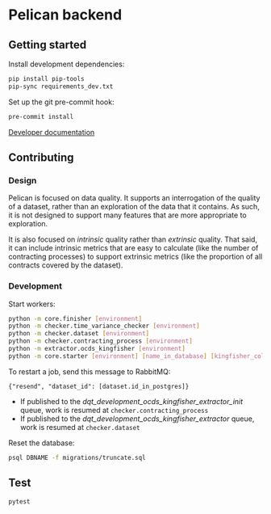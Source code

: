 # Pelican backend

## Getting started

Install development dependencies:

```bash
pip install pip-tools
pip-sync requirements_dev.txt
```

Set up the git pre-commit hook:

```bash
pre-commit install
```

[Developer documentation](https://docs.google.com/document/d/1cfunGPyP-QLHOeQT3olFEHJh0J_aieUJZzxirT7Y8wk/edit)

## Contributing

### Design

Pelican is focused on data quality. It supports an interrogation of the quality of a dataset, rather than an exploration of the data that it contains. As such, it is not designed to support many features that are more appropriate to exploration.

It is also focused on *intrinsic* quality rather than *extrinsic* quality. That said, it can include intrinsic metrics that are easy to calculate (like the number of contracting processes) to support extrinsic metrics (like the proportion of all contracts covered by the dataset).

### Development

Start workers:

```bash
python -m core.finisher [environment]
python -m checker.time_variance_checker [environment]
python -m checker.dataset [environment]
python -m checker.contracting_process [environment]
python -m extractor.ocds_kingfisher [environment]
python -m core.starter [environment] [name_in_database] [kingfisher_collection_id] [num_of_items_to_download:optional]
```

To restart a job, send this message to RabbitMQ:

```
{"resend", "dataset_id": [dataset.id_in_postgres]}
```

* If published to the *dqt_development_ocds_kingfisher_extractor_init* queue, work is resumed at `checker.contracting_process`
* If published to the *dqt_development_ocds_kingfisher_extractor* queue, work is resumed at `checker.dataset`

Reset the database:

```bash
psql DBNAME -f migrations/truncate.sql
```

## Test

```bash
pytest
```
